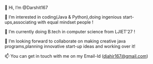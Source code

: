 👋 Hi, I’m @Darshit167

👀 I’m interested in coding(Java & Python),doing ingenious start-ups,associating with equal mindset people !

🌱 I’m currently doing B.tech in computer science from LJIET'27 !

💞️ I’m looking forward to collaborate on making creative java programs,planning innovative start-up ideas and working over it!

📫 You can get in touch with me on my Email-Id (djahir167@gmail.com)

<!---
DarshitA167/DarshitA167 is a ✨ special ✨ repository because its `README.md` (this file) appears on your GitHub profile.
You can click the Preview link to take a look at your changes.
--->
